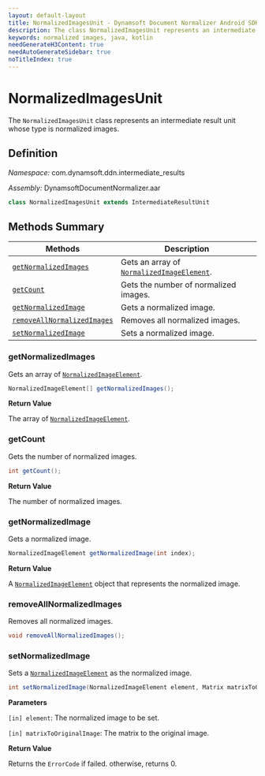 ```yaml
---
layout: default-layout
title: NormalizedImagesUnit - Dynamsoft Document Normalizer Android SDK API Reference
description: The class NormalizedImagesUnit represents an intermediate result unit whose type is normalized images.
keywords: normalized images, java, kotlin
needGenerateH3Content: true
needAutoGenerateSidebar: true
noTitleIndex: true
---
```


# NormalizedImagesUnit

The `NormalizedImagesUnit` class represents an intermediate result unit whose type is normalized images.

## Definition

*Namespace:* com.dynamsoft.ddn.intermediate_results

*Assembly:* DynamsoftDocumentNormalizer.aar

```java
class NormalizedImagesUnit extends IntermediateResultUnit
```

## Methods Summary

| Methods | Description |
| ---------- | ----------- |
| [`getNormalizedImages`](#getnormalizedimages) | Gets an array of [`NormalizedImageElement`](normalized-image-element.md). |
| [`getCount`](#getcount) | Gets the number of normalized images. |
| [`getNormalizedImage`](#getnormalizedimage) | Gets a normalized image. |
| [`removeAllNormalizedImages`](#removeallnormalizedimages) | Removes all normalized images. |
| [`setNormalizedImage`](#setnormalizedimage) | Sets a normalized image. |

### getNormalizedImages

Gets an array of [`NormalizedImageElement`](normalized-image-element.md).

```java
NormalizedImageElement[] getNormalizedImages();
```

**Return Value**

The array of [`NormalizedImageElement`](normalized-image-element.md).

### getCount

Gets the number of normalized images.

```java
int getCount();
```

**Return Value**

The number of normalized images.

### getNormalizedImage

Gets a normalized image.

```java
NormalizedImageElement getNormalizedImage(int index);
```

**Return Value**

A [`NormalizedImageElement`](normalized-image-element.md) object that represents the normalized image.

### removeAllNormalizedImages

Removes all normalized images.

```java
void removeAllNormalizedImages();
```

### setNormalizedImage

Sets a [`NormalizedImageElement`](normalized-image-element.md) as the normalized image.

```java
int setNormalizedImage(NormalizedImageElement element, Matrix matrixToOriginalImage);
```

**Parameters**

`[in] element`: The normalized image to be set.

`[in] matrixToOriginalImage`: The matrix to the original image.

**Return Value**

Returns the `ErrorCode` if failed. otherwise, returns 0.

